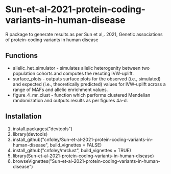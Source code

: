 # Sun-et-al-2021-protein-coding-variants-in-human-disease
R package to generate results as per Sun et al,. 2021, Genetic associations of protein-coding variants in human disease


## Functions
* allelic_het_simulator - simulates allelic heterogenity between two population cohorts and computes the resuting IVW-uplift.
* surface_plots - outputs surface plots for the observed (i.e., simulated) and expected (i.e., theoretically predicted) values for IVW-uplift across a range of MAFs and allelic enrichment values.
* figure_4_mr_clust - function which performs clustered Mendelian randomization and outputs results as per figures 4a-d.

## Installation
1. install.packages("devtools")
2. library(devtools)
3. install_github("cnfoley/Sun-et-al-2021-protein-coding-variants-in-human-disease", build_vignettes = FALSE)
4. install_github("cnfoley/mrclust", build_vignettes = TRUE)
5. library(Sun-et-al-2021-protein-coding-variants-in-human-disease)
6. browseVignettes("Sun-et-al-2021-protein-coding-variants-in-human-disease")

